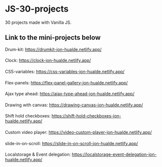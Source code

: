 # JS-30-projects
30 projects made with Vanilla JS.

## Link to the mini-projects below

Drum-kit: https://drumkit-jon-hualde.netlify.app/
####
Clock: https://clock-jon-hualde.netlify.app/
####
CSS-variables: https://css-variables-jon-hualde.netlify.app/
####
Flex-panels: https://flex-panel-gallery-jon-hualde.netlify.app/
####
Ajax type ahead: https://ajax-type-ahead-jon-hualde.netlify.app/
####
Drawing with canvas: https://drawing-canvas-jon-hualde.netlify.app/
####
Shift hold checkboxes: https://shift-hold-checkboxes-jon-hualde.netlify.app/
####
Custom video player: https://video-custom-player-jon-hualde.netlify.app/
####
slide-in-on-scroll: https://slide-in-on-scroll-jon-hualde.netlify.app/
####
Localstorage & Event delegation: https://localstorage-event-delegation-jon-hualde.netlify.app/
####